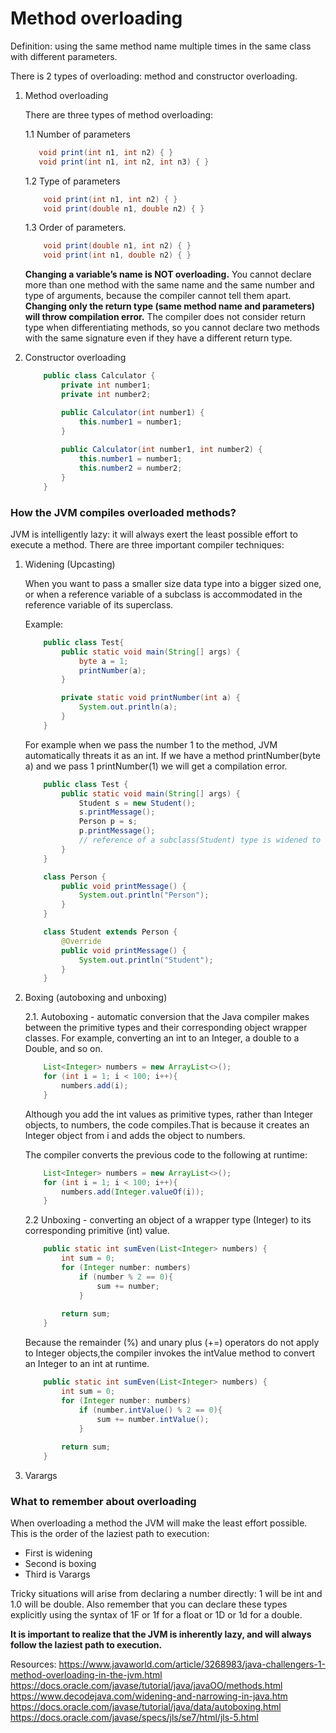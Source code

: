 # Method overloading

Definition: using the same method name multiple times in the same class with different parameters.

There is 2 types of overloading: method and constructor overloading.

1. Method overloading

    There are three types of method overloading:

    1.1 Number of parameters 
     ```java
        void print(int n1, int n2) { }
        void print(int n1, int n2, int n3) { }
    ```

    1.2 Type of parameters
    ```java
        void print(int n1, int n2) { }
        void print(double n1, double n2) { }
    ```

    1.3 Order of parameters.
    ```java
        void print(double n1, int n2) { }
        void print(int n1, double n2) { }
     ```  

    **Changing a variable’s name is NOT overloading.** You cannot declare more than one method with the same name and the same number and type of arguments, because the compiler cannot tell them apart.
    **Changing only the return type (same method name and parameters) will throw compilation error.** The compiler does not consider return type when differentiating methods, so you cannot declare two methods with the same signature even if they have a different return type.

2. Constructor overloading

    ```java
        public class Calculator {
            private int number1;
            private int number2;

            public Calculator(int number1) {
                this.number1 = number1;
            }
            
            public Calculator(int number1, int number2) {
                this.number1 = number1;
                this.number2 = number2;
            }
        }
    ```

### How the JVM compiles overloaded methods?

JVM is intelligently lazy: it will always exert the least possible effort to execute a method.
There are three important compiler techniques:

1. Widening (Upcasting)

    When you want to pass a smaller size data type into a bigger sized one, or when a reference variable of a subclass is accommodated in the reference variable of its superclass.

    Example: 
    ```java
        public class Test{
            public static void main(String[] args) {
                byte a = 1;
                printNumber(a);
            }

            private static void printNumber(int a) {
                System.out.println(a);
            }
        }
    ```

    For example when we pass the number 1 to the method, JVM automatically threats it as an int. If we have a method printNumber(byte a) and we pass 1 printNumber(1) we will get a compilation error.

    ```java
        public class Test {
            public static void main(String[] args) {
                Student s = new Student();
                s.printMessage();
                Person p = s;
                p.printMessage(); 
                // reference of a subclass(Student) type is widened to the reference of superclass(Person) type.
            }
        }

        class Person {
            public void printMessage() {
                System.out.println("Person");
            }
        }

        class Student extends Person {
            @Override
            public void printMessage() {
                System.out.println("Student");
            }
        }
    ```

2. Boxing (autoboxing and unboxing)

    2.1. Autoboxing - automatic conversion that the Java compiler makes between the primitive types and their corresponding object wrapper classes. For example, converting an int to an Integer, a double to a Double, and so on.

    ```java
        List<Integer> numbers = new ArrayList<>();
        for (int i = 1; i < 100; i++){
            numbers.add(i);
        }
    ```

    Although you add the int values as primitive types, rather than Integer objects, to numbers, the code compiles.That is because it creates an Integer object from i and adds the object to numbers. 

    The compiler converts the previous code to the following at runtime:

    ```java
        List<Integer> numbers = new ArrayList<>();
        for (int i = 1; i < 100; i++){
            numbers.add(Integer.valueOf(i));
        }
    ```

    2.2 Unboxing - converting an object of a wrapper type (Integer) to its corresponding primitive (int) value.

    ```java
        public static int sumEven(List<Integer> numbers) {
            int sum = 0;
            for (Integer number: numbers)
                if (number % 2 == 0){
                    sum += number;
                }
                    
            return sum;
        }
    ```

    Because the remainder (%) and unary plus (+=) operators do not apply to Integer objects,the compiler invokes the intValue method to convert an Integer to an int at runtime.

    ```java
        public static int sumEven(List<Integer> numbers) {
            int sum = 0;
            for (Integer number: numbers)
                if (number.intValue() % 2 == 0){
                    sum += number.intValue();
                }
                    
            return sum;
        }
    ```

3. Varargs

### What to remember about overloading

When overloading a method the JVM will make the least effort possible. This is the order of the laziest path to execution:
- First is widening
- Second is boxing
- Third is Varargs

Tricky situations will arise from declaring a number directly: 1 will be int and 1.0 will be double. Also remember that you can declare these types explicitly using the syntax of 1F or 1f for a float or 1D or 1d for a double.

**It is important to realize that the JVM is inherently lazy, and will always follow the laziest path to execution.**


 Resources:
 https://www.javaworld.com/article/3268983/java-challengers-1-method-overloading-in-the-jvm.html
 https://docs.oracle.com/javase/tutorial/java/javaOO/methods.html
 https://www.decodejava.com/widening-and-narrowing-in-java.htm
 https://docs.oracle.com/javase/tutorial/java/data/autoboxing.html
 https://docs.oracle.com/javase/specs/jls/se7/html/jls-5.html
